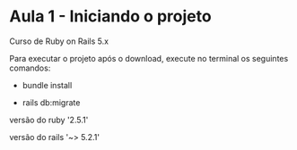 # Aula 1 - Iniciando o projeto

Curso de Ruby on Rails 5.x

Para executar o projeto após o download, execute no terminal os seguintes comandos:

* bundle install

* rails db:migrate

versão do ruby '2.5.1'

versão do rails '~> 5.2.1'
